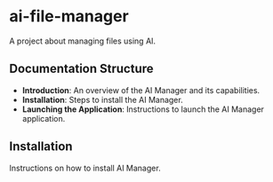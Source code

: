 # ai-file-manager
A project about managing files using AI.

## Documentation Structure

- **Introduction**: An overview of the AI Manager and its capabilities.
- **Installation**: Steps to install the AI Manager.
- **Launching the Application**: Instructions to launch the AI Manager application.

## Installation

Instructions on how to install AI Manager.